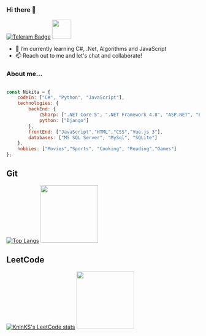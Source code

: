 ### Hi there 👋 

  <a href="https://t.me/Gandalf329"><img src="https://img.shields.io/badge/Telegram-blue?logo=telegram&logoColor=white&style=for-the-badge" alt="Teleram Badge"/></a>
<a href="https://github.com/Gandalf329"><img src="https://media.giphy.com/media/DGaZTLF390Z0s/giphy.gif" height="50"/></a>
<!--
**Gandalf329/Gandalf329** is a ✨ _special_ ✨ repository because its `README.md` (this file) appears on your GitHub profile.

Here are some ideas to get you started:

- 🔭 I’m currently working on ...
- 🌱 I’m currently learning ...
- 👯 I’m looking to collaborate on ...
- 🤔 I’m looking for help with ...
- 💬 Ask me about ...
- 📫 How to reach me: ...
- 😄 Pronouns: ...
- ⚡ Fun fact: ...
-->
- 🌱 I’m currently learning C#, .Net, Algorithms and JavaScript
- 📫 Reach out to me and let's chat and collaborate!
### About me...  

```javascript

const Nikita = {
    codeIn: ["C#", "Python", "JavaScript"],
    technologies: {
        backEnd: {
            cSharp: [".NET Core 5", ".NET Framework 4.8", "ASP.NET", "Entity Framework"],
            python: ["Django"]
        },
        frontEnd: ["JavaScript","HTML","CSS","Vue.js 3"],
        databases: ["MS SQL Server", "MySql", "SQLite"]
    },
    hobbies: ["Movies","Sports", "Cooking", "Reading","Games"]
};
``` 
## Git 
[![Top Langs](https://github-readme-stats.vercel.app/api/top-langs/?username=Gandalf329&layout=compact)](https://github.com/Gandalf329)
  <a href="https://github.com/Gandalf329"><img src="https://media.giphy.com/media/fQom5HUEHPz8q534S4/giphy.gif" height="150"/></a>
## LeetCode 
[![KnlnKS's LeetCode stats](https://leetcode-stats-six.vercel.app/api?username=Gandalf329)](https://leetcode.com/Gandalf329/)
<a href="https://github.com/Gandalf329"><img src="https://media.giphy.com/media/1PnpbQAOSTC4r7fciC/giphy.gif" height="150"/></a>
